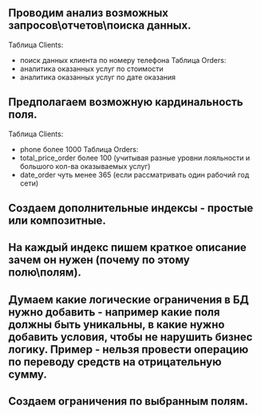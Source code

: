 ## Проводим анализ возможных запросов\отчетов\поиска данных.
Таблица Clients:
* поиск данных клиента по номеру телефона
Таблица Orders:
* аналитика оказанных услуг по стоимости
* аналитика оказанных услуг по дате оказания
## Предполагаем возможную кардинальность поля.
Таблица Clients:
* phone более 1000
Таблица Orders:
* total_price_order более 100 (учитывая разные уровни лояльности и большого кол-ва оказываемых услуг) 
* date_order чуть менее 365 (если рассматривать один рабочий год сети) 
## Создаем дополнительные индексы - простые или композитные.
## На каждый индекс пишем краткое описание зачем он нужен (почему по этому полю\полям).
## Думаем какие логические ограничения в БД нужно добавить - например какие поля должны быть уникальны, в какие нужно добавить условия, чтобы не нарушить бизнес логику. Пример - нельзя провести операцию по переводу средств на отрицательную сумму.
## Создаем ограничения по выбранным полям.
